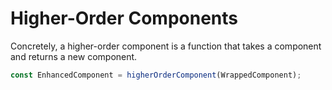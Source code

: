 # Higher-Order Components

Concretely, a higher-order component is a function that takes a component and returns a new component.
```js
const EnhancedComponent = higherOrderComponent(WrappedComponent);
```
